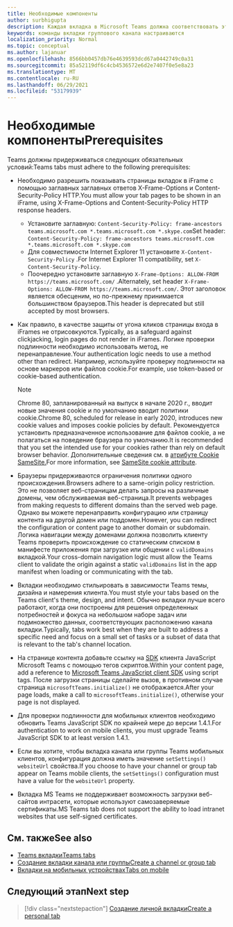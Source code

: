 ```yaml
---
title: Необходимые компоненты
author: surbhigupta
description: Каждая вкладка в Microsoft Teams должна соответствовать этим требованиям.
keywords: команды вкладки группового канала настраиваются
localization_priority: Normal
ms.topic: conceptual
ms.author: lajanuar
ms.openlocfilehash: 8566bb0457db76e4639593dcd67a0442749c0a31
ms.sourcegitcommit: 85a52119df6c4cb4536572e6d2e7407f0e5e8a23
ms.translationtype: MT
ms.contentlocale: ru-RU
ms.lasthandoff: 06/29/2021
ms.locfileid: "53179939"
---
```

# <a name="prerequisites"></a><span data-ttu-id="50ccd-104">Необходимые компоненты</span><span class="sxs-lookup"><span data-stu-id="50ccd-104">Prerequisites</span></span>

<span data-ttu-id="50ccd-105">Teams должны придерживаться следующих обязательных условий:</span><span class="sxs-lookup"><span data-stu-id="50ccd-105">Teams tabs must adhere to the following prerequisites:</span></span>

* <span data-ttu-id="50ccd-106">Необходимо разрешить показывать страницы вкладок в iFrame с помощью заглавных заглавных ответов X-Frame-Options и Content-Security-Policy HTTP.</span><span class="sxs-lookup"><span data-stu-id="50ccd-106">You must allow your tab pages to be shown in an iFrame, using X-Frame-Options and Content-Security-Policy HTTP response headers.</span></span>
  * <span data-ttu-id="50ccd-107">Установите заглавную: `Content-Security-Policy: frame-ancestors teams.microsoft.com *.teams.microsoft.com *.skype.com`</span><span class="sxs-lookup"><span data-stu-id="50ccd-107">Set header: `Content-Security-Policy: frame-ancestors teams.microsoft.com *.teams.microsoft.com *.skype.com`</span></span>
  * <span data-ttu-id="50ccd-108">Для совместимости Internet Explorer 11 установите `X-Content-Security-Policy` .</span><span class="sxs-lookup"><span data-stu-id="50ccd-108">For Internet Explorer 11 compatibility, set `X-Content-Security-Policy`.</span></span>
  * <span data-ttu-id="50ccd-109">Поочередно установите заглавную `X-Frame-Options: ALLOW-FROM https://teams.microsoft.com/` .</span><span class="sxs-lookup"><span data-stu-id="50ccd-109">Alternately, set header `X-Frame-Options: ALLOW-FROM https://teams.microsoft.com/`.</span></span> <span data-ttu-id="50ccd-110">Этот заголовок является обесценим, но по-прежнему принимается большинством браузеров.</span><span class="sxs-lookup"><span data-stu-id="50ccd-110">This header is deprecated but still accepted by most browsers.</span></span>

* <span data-ttu-id="50ccd-111">Как правило, в качестве защиты от угона кликов страницы входа в iFrames не отрисовкуются.</span><span class="sxs-lookup"><span data-stu-id="50ccd-111">Typically, as a safeguard against clickjacking, login pages do not render in iFrames.</span></span> <span data-ttu-id="50ccd-112">Логике проверки подлинности необходимо использовать метод, не перенаправление.</span><span class="sxs-lookup"><span data-stu-id="50ccd-112">Your authentication logic needs to use a method other than redirect.</span></span> <span data-ttu-id="50ccd-113">Например, используйте проверку подлинности на основе маркеров или файлов cookie.</span><span class="sxs-lookup"><span data-stu-id="50ccd-113">For example, use token-based or cookie-based authentication.</span></span>

    > [!NOTE]
    > <span data-ttu-id="50ccd-114">Chrome 80, запланированный на выпуск в начале 2020 г., вводит новые значения cookie и по умолчанию вводит политики cookie.</span><span class="sxs-lookup"><span data-stu-id="50ccd-114">Chrome 80, scheduled for release in early 2020, introduces new cookie values and imposes cookie policies by default.</span></span> <span data-ttu-id="50ccd-115">Рекомендуется установить предназначенное использование для файлов cookie, а не полагаться на поведение браузера по умолчанию.</span><span class="sxs-lookup"><span data-stu-id="50ccd-115">It is recommended that you set the intended use for your cookies rather than rely on default browser behavior.</span></span> <span data-ttu-id="50ccd-116">Дополнительные сведения см. в [атрибуте Cookie SameSite.](../../resources/samesite-cookie-update.md)</span><span class="sxs-lookup"><span data-stu-id="50ccd-116">For more information, see [SameSite cookie attribute](../../resources/samesite-cookie-update.md).</span></span>

* <span data-ttu-id="50ccd-117">Браузеры придерживаются ограничения политики одного происхождения.</span><span class="sxs-lookup"><span data-stu-id="50ccd-117">Browsers adhere to a same-origin policy restriction.</span></span> <span data-ttu-id="50ccd-118">Это не позволяет веб-страницам делать запросы на различные домены, чем обслуживаемая веб-страница.</span><span class="sxs-lookup"><span data-stu-id="50ccd-118">It prevents webpages from making requests to different domains than the served web page.</span></span> <span data-ttu-id="50ccd-119">Однако вы можете перенаправить конфигурацию или страницу контента на другой домен или поддомен.</span><span class="sxs-lookup"><span data-stu-id="50ccd-119">However, you can redirect the configuration or content page to another domain or subdomain.</span></span> <span data-ttu-id="50ccd-120">Логика навигации между доменами должна позволить клиенту Teams проверить происхождение со статическим списком в манифесте приложения при загрузке или общении с `validDomains` вкладкой.</span><span class="sxs-lookup"><span data-stu-id="50ccd-120">Your cross-domain navigation logic must allow the Teams client to validate the origin against a static `validDomains` list in the app manifest when loading or communicating with the tab.</span></span>

* <span data-ttu-id="50ccd-121">Вкладки необходимо стильировать в зависимости Teams темы, дизайна и намерения клиента.</span><span class="sxs-lookup"><span data-stu-id="50ccd-121">You must style your tabs based on the Teams client's theme, design, and intent.</span></span> <span data-ttu-id="50ccd-122">Обычно вкладки лучше всего работают, когда они построены для решения определенных потребностей и фокуса на небольшом наборе задач или подмножество данных, соответствующих расположению канала вкладки.</span><span class="sxs-lookup"><span data-stu-id="50ccd-122">Typically, tabs work best when they are built to address a specific need and focus on a small set of tasks or a subset of data that is relevant to the tab's channel location.</span></span>

* <span data-ttu-id="50ccd-123">На странице контента добавьте ссылку на [SDK](/javascript/api/overview/msteams-client) клиента JavaScript Microsoft Teams с помощью тегов скриптов.</span><span class="sxs-lookup"><span data-stu-id="50ccd-123">Within your content page, add a reference to [Microsoft Teams JavaScript client SDK](/javascript/api/overview/msteams-client) using script tags.</span></span> <span data-ttu-id="50ccd-124">После загрузки страницы сделайте вызов, в противном случае страница `microsoftTeams.initialize()` не отображается.</span><span class="sxs-lookup"><span data-stu-id="50ccd-124">After your page loads, make a call to `microsoftTeams.initialize()`, otherwise your page is not displayed.</span></span>

* <span data-ttu-id="50ccd-125">Для проверки подлинности для мобильных клиентов необходимо обновить Teams JavaScript SDK по крайней мере до версии 1.4.1.</span><span class="sxs-lookup"><span data-stu-id="50ccd-125">For authentication to work on mobile clients, you must upgrade Teams JavaScript SDK to at least version 1.4.1.</span></span>

* <span data-ttu-id="50ccd-126">Если вы хотите, чтобы вкладка канала или группы Teams мобильных клиентов, конфигурация должна иметь значение `setSettings()` `websiteUrl` свойства.</span><span class="sxs-lookup"><span data-stu-id="50ccd-126">If you choose to have your channel or group tab appear on Teams mobile clients, the `setSettings()` configuration must have a value for the `websiteUrl` property.</span></span>

* <span data-ttu-id="50ccd-127">Вкладка MS Teams не поддерживает возможность загрузки веб-сайтов интрасети, которые используют самозаверяемые сертификаты.</span><span class="sxs-lookup"><span data-stu-id="50ccd-127">MS Teams tab does not support the ability to load intranet websites that use self-signed certificates.</span></span>

## <a name="see-also"></a><span data-ttu-id="50ccd-128">См. также</span><span class="sxs-lookup"><span data-stu-id="50ccd-128">See also</span></span>

* [<span data-ttu-id="50ccd-129">Teams вкладки</span><span class="sxs-lookup"><span data-stu-id="50ccd-129">Teams tabs</span></span>](~/tabs/what-are-tabs.md)
* [<span data-ttu-id="50ccd-130">Создание вкладки канала или группы</span><span class="sxs-lookup"><span data-stu-id="50ccd-130">Create a channel or group tab</span></span>](~/tabs/how-to/create-channel-group-tab.md)
* [<span data-ttu-id="50ccd-131">Вкладки на мобильных устройствах</span><span class="sxs-lookup"><span data-stu-id="50ccd-131">Tabs on mobile</span></span>](~/tabs/design/tabs-mobile.md)

## <a name="next-step"></a><span data-ttu-id="50ccd-132">Следующий этап</span><span class="sxs-lookup"><span data-stu-id="50ccd-132">Next step</span></span>

> [!div class="nextstepaction"]
> [<span data-ttu-id="50ccd-133">Создание личной вкладки</span><span class="sxs-lookup"><span data-stu-id="50ccd-133">Create a personal tab</span></span>](~/tabs/how-to/create-personal-tab.md)
